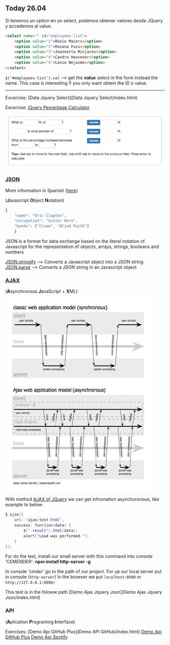 ## Today 26.04 

Si tenemos un option en un select, podemos obtener valores desde JQuery y accedemos al value.

```html
<select name="" id="employees-list">
    <option value="1">Roxie Maiers</option>
    <option value="2">Rosana Fuss</option>
    <option value="3">Jeannetta Minjares</option>
    <option value="4">Candra Heavener</option>
    <option value="5">Lexie Nejaime</option>
</select>
```


``$('#employees-list').val`` --> get the **value** select in the form instead the name. This case is interesting if you only want obtein the ID o value.

--------------------------------------------------------------------------------------------------------------------------------------------------------

Excercise: [Data Jquery Select](Data Jquery Select/index.html)

Excercise: [jQuery Percentage Calculator](Percentage_Calculator/index.html)

![percentage-view](Percentage_Calculator/percentage-view.png)


### [JSON](https://github.com/juanmaguitar/javascript-notes/tree/master/markdown-en/13-JSON)

More information in Spanish ([here](https://geekytheory.com/json-i-que-es-y-para-que-sirve-json?utm_content=buffera8984&utm_medium=social&utm_source=twitter.com&utm_campaign=buffer))

(**J**avascript **O**bject **N**otation)

```javascript
{
    "name": "Eric Clapton",
    "occupation": "Guitar Hero",
    "bands": ["Cream", "Blind Faith"]
    }
```

JSON is a format for data exchange based on the literal notation of Javascript for the representation of objects, arrays, strings, booleans and numbers

[JSON.stringify](https://developer.mozilla.org/en-US/docs/Web/JavaScript/Reference/Global_Objects/JSON/stringify) --> Converts a Javascript object into a JSON string
[JSON.parse](https://developer.mozilla.org/en-US/docs/Web/JavaScript/Reference/Global_Objects/JSON/parse) --> Converts a JSON string in an Javascript object

### [AJAX](https://github.com/juanmaguitar/javascript-notes/tree/master/markdown-en/14-AJAX)

(**A**synchronous **J**avaScript + **X**ML)

![ajax](img/ajax.png)

With method [AJAX of JQuery](https://github.com/juanmaguitar/javascript-notes/tree/master/markdown-en/14-AJAX#ajax-with-jquery) we can get infromation asynchoronous, like example to below:

```java
$.ajax({
    url: 'ajax/test.html',
    success: function(data) {
        $('.result').html(data);
        alert('Load was performed.');
    }
});
```

For do the test, install our small server with this command into console 'CEMENDER': **npm install http-server -g**

In console 'cmder' go to the path of our project.
For up our local server put in console (``http-server``)
In the browser we put ``localhost:8080`` or ``http://127.0.0.1:8080/``

This test is in the foloww path [Demo Ajax Jquery Json](Demo Ajax Jquery Json/index.html)

### API

(**A**plication **P**rograming **I**nterface)

Exercises:
[Demo Api GitHub Plus](Demo API GitHub/index.html)
[Demo Api GitHub Plus](Demo-api-github-plus/index.html)
[Demo Api Spotify](Demo-api-Spotify/index.html)
